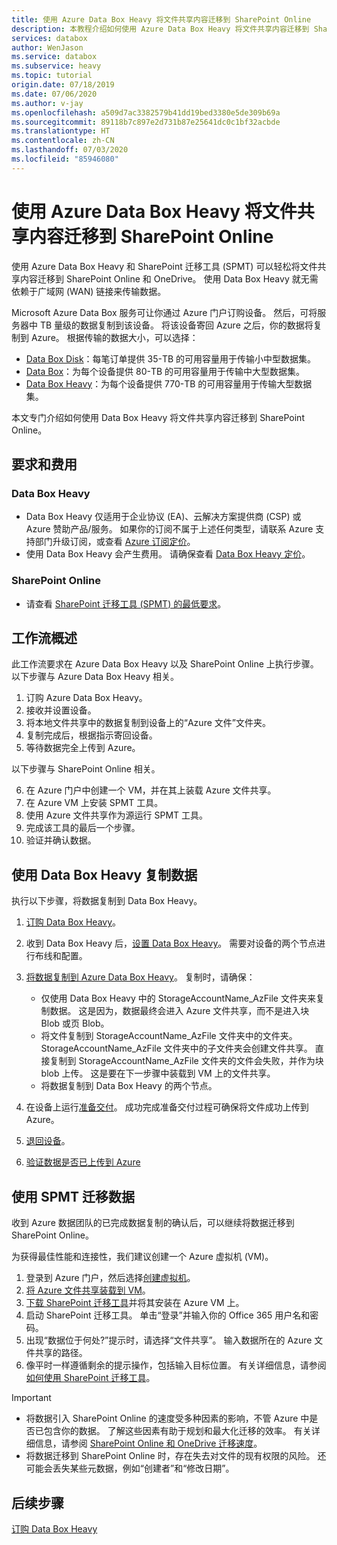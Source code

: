 ```yaml
---
title: 使用 Azure Data Box Heavy 将文件共享内容迁移到 SharePoint Online
description: 本教程介绍如何使用 Azure Data Box Heavy 将文件共享内容迁移到 SharePoint Online
services: databox
author: WenJason
ms.service: databox
ms.subservice: heavy
ms.topic: tutorial
origin.date: 07/18/2019
ms.date: 07/06/2020
ms.author: v-jay
ms.openlocfilehash: a509d7ac3382579b41dd19bed3380e5de309b69a
ms.sourcegitcommit: 89118b7c897e2d731b87e25641dc0c1bf32acbde
ms.translationtype: HT
ms.contentlocale: zh-CN
ms.lasthandoff: 07/03/2020
ms.locfileid: "85946080"
---
```

# <a name="use-the-azure-data-box-heavy-to-migrate-your-file-share-content-to-sharepoint-online"></a>使用 Azure Data Box Heavy 将文件共享内容迁移到 SharePoint Online

使用 Azure Data Box Heavy 和 SharePoint 迁移工具 (SPMT) 可以轻松将文件共享内容迁移到 SharePoint Online 和 OneDrive。 使用 Data Box Heavy 就无需依赖于广域网 (WAN) 链接来传输数据。

Microsoft Azure Data Box 服务可让你通过 Azure 门户订购设备。 然后，可将服务器中 TB 量级的数据复制到该设备。 将该设备寄回 Azure 之后，你的数据将复制到 Azure。 根据传输的数据大小，可以选择：

- [Data Box Disk](/databox/data-box-disk-overview)：每笔订单提供 35-TB 的可用容量用于传输小中型数据集。
- [Data Box](/databox/data-box-overview)：为每个设备提供 80-TB 的可用容量用于传输中大型数据集。
- [Data Box Heavy](/databox/data-box-heavy-overview)：为每个设备提供 770-TB 的可用容量用于传输大型数据集。

本文专门介绍如何使用 Data Box Heavy 将文件共享内容迁移到 SharePoint Online。

## <a name="requirements-and-costs"></a>要求和费用

### <a name="for-data-box-heavy"></a>Data Box Heavy

- Data Box Heavy 仅适用于企业协议 (EA)、云解决方案提供商 (CSP) 或 Azure 赞助产品/服务。 如果你的订阅不属于上述任何类型，请联系 Azure 支持部门升级订阅，或查看 [Azure 订阅定价](https://azure.cn/pricing/)。
- 使用 Data Box Heavy 会产生费用。 请确保查看 [Data Box Heavy 定价](https://azure.cn/pricing/details/databox/heavy/)。


### <a name="for-sharepoint-online"></a>SharePoint Online

- 请查看 [SharePoint 迁移工具 (SPMT) 的最低要求](https://docs.microsoft.com/sharepointmigration/how-to-use-the-sharepoint-migration-tool)。

## <a name="workflow-overview"></a>工作流概述

此工作流要求在 Azure Data Box Heavy 以及 SharePoint Online 上执行步骤。
以下步骤与 Azure Data Box Heavy 相关。

1. 订购 Azure Data Box Heavy。
2. 接收并设置设备。
3. 将本地文件共享中的数据复制到设备上的“Azure 文件”文件夹。
4. 复制完成后，根据指示寄回设备。
5. 等待数据完全上传到 Azure。

以下步骤与 SharePoint Online 相关。

6. 在 Azure 门户中创建一个 VM，并在其上装载 Azure 文件共享。
7. 在 Azure VM 上安装 SPMT 工具。
8. 使用 Azure 文件共享作为源运行 SPMT 工具。
9. 完成该工具的最后一个步骤。
10. 验证并确认数据。

## <a name="use-data-box-heavy-to-copy-data"></a>使用 Data Box Heavy 复制数据

执行以下步骤，将数据复制到 Data Box Heavy。

1. [订购 Data Box Heavy](data-box-heavy-deploy-ordered.md)。
2. 收到 Data Box Heavy 后，[设置 Data Box Heavy](data-box-heavy-deploy-set-up.md)。 需要对设备的两个节点进行布线和配置。
3. [将数据复制到 Azure Data Box Heavy](data-box-heavy-deploy-copy-data.md)。 复制时，请确保：

    - 仅使用 Data Box Heavy 中的 StorageAccountName_AzFile 文件夹来复制数据。 这是因为，数据最终会进入 Azure 文件共享，而不是进入块 Blob 或页 Blob。
    - 将文件复制到 StorageAccountName_AzFile 文件夹中的文件夹。 StorageAccountName_AzFile 文件夹中的子文件夹会创建文件共享。 直接复制到 StorageAccountName_AzFile 文件夹的文件会失败，并作为块 blob 上传。 这是要在下一步骤中装载到 VM 上的文件共享。
    - 将数据复制到 Data Box Heavy 的两个节点。
3. 在设备上运行[准备交付](data-box-heavy-deploy-picked-up.md#prepare-to-ship)。 成功完成准备交付过程可确保将文件成功上传到 Azure。
4. [退回设备](data-box-heavy-deploy-picked-up.md#ship-data-box-heavy-back)。
5. [验证数据是否已上传到 Azure](data-box-heavy-deploy-picked-up.md#verify-data-upload-to-azure)

## <a name="use-spmt-to-migrate-data"></a>使用 SPMT 迁移数据

收到 Azure 数据团队的已完成数据复制的确认后，可以继续将数据迁移到 SharePoint Online。

为获得最佳性能和连接性，我们建议创建一个 Azure 虚拟机 (VM)。

1. 登录到 Azure 门户，然后选择[创建虚拟机](../virtual-machines/windows/quick-create-portal.md)。
2. [将 Azure 文件共享装载到 VM](../storage/files/storage-how-to-use-files-windows.md#mount-the-azure-file-share-with-file-explorer)。
3. [下载 SharePoint 迁移工具](https://spmtreleasescus.blob.core.windows.net/install/default.htm)并将其安装在 Azure VM 上。
4. 启动 SharePoint 迁移工具。 单击“登录”并输入你的 Office 365 用户名和密码。
5. 出现“数据位于何处?”提示时，请选择“文件共享”。  输入数据所在的 Azure 文件共享的路径。
6. 像平时一样遵循剩余的提示操作，包括输入目标位置。 有关详细信息，请参阅[如何使用 SharePoint 迁移工具](https://docs.microsoft.com/sharepointmigration/how-to-use-the-sharepoint-migration-tool)。

> [!IMPORTANT]
> - 将数据引入 SharePoint Online 的速度受多种因素的影响，不管 Azure 中是否已包含你的数据。 了解这些因素有助于规划和最大化迁移的效率。  有关详细信息，请参阅 [SharePoint Online 和 OneDrive 迁移速度](https://docs.microsoft.com/sharepointmigration/sharepoint-online-and-onedrive-migration-speed)。
> - 将数据迁移到 SharePoint Online 时，存在失去对文件的现有权限的风险。 还可能会丢失某些元数据，例如“创建者”和“修改日期”。 

## <a name="next-steps"></a>后续步骤

[订购 Data Box Heavy](./data-box-heavy-deploy-ordered.md)